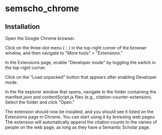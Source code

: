 # semscho_chrome

## Installation
Open the Google Chrome  browser.

Click on the three-dot menu (⋮) in the top-right corner of the browser window, and then navigate to "More tools" > "Extensions."

In the Extensions page, enable "Developer mode" by toggling the switch in the top-right corner.

Click on the "Load unpacked" button that appears after enabling Developer mode.

In the file explorer window that opens, navigate to the folder containing the manifest.json and contentScript.js files (e.g., citation-counter-extension). Select the folder and click "Open."

The extension should now be installed, and you should see it listed on the Extensions page in Chrome. You can start using it by browsing web pages. The extension will automatically append the citation counts to the names of people on the web page, as long as they have a Semantic Scholar page.
